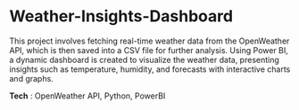 # Weather-Insights-Dashboard
This project involves fetching real-time weather data from the OpenWeather API, which is then saved into a CSV file for further analysis. Using Power BI, a dynamic dashboard is created to visualize the weather data, presenting insights such as temperature, humidity, and forecasts with interactive charts and graphs. 

**Tech** : OpenWeather API, Python, PowerBI
